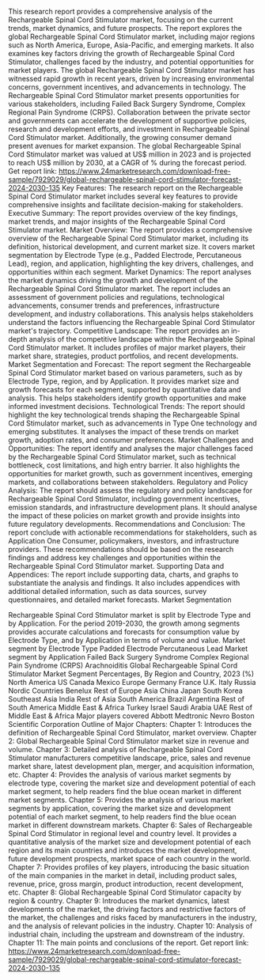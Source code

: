 This research report provides a comprehensive analysis of the Rechargeable Spinal Cord Stimulator market, focusing on the current trends, market dynamics, and future prospects. The report explores the global Rechargeable Spinal Cord Stimulator market, including major regions such as North America, Europe, Asia-Pacific, and emerging markets. It also examines key factors driving the growth of Rechargeable Spinal Cord Stimulator, challenges faced by the industry, and potential opportunities for market players.
The global Rechargeable Spinal Cord Stimulator market has witnessed rapid growth in recent years, driven by increasing environmental concerns, government incentives, and advancements in technology. The Rechargeable Spinal Cord Stimulator market presents opportunities for various stakeholders, including Failed Back Surgery Syndrome, Complex Regional Pain Syndrome (CRPS). Collaboration between the private sector and governments can accelerate the development of supportive policies, research and development efforts, and investment in Rechargeable Spinal Cord Stimulator market. Additionally, the growing consumer demand present avenues for market expansion.
The global Rechargeable Spinal Cord Stimulator market was valued at US$ million in 2023 and is projected to reach US$ million by 2030, at a CAGR of % during the forecast period.
Get report link: https://www.24marketresearch.com/download-free-sample/7929029/global-rechargeable-spinal-cord-stimulator-forecast-2024-2030-135
Key Features:
The research report on the Rechargeable Spinal Cord Stimulator market includes several key features to provide comprehensive insights and facilitate decision-making for stakeholders.
Executive Summary: The report provides overview of the key findings, market trends, and major insights of the Rechargeable Spinal Cord Stimulator market.
Market Overview: The report provides a comprehensive overview of the Rechargeable Spinal Cord Stimulator market, including its definition, historical development, and current market size. It covers market segmentation by Electrode Type (e.g., Padded Electrode, Percutaneous Lead), region, and application, highlighting the key drivers, challenges, and opportunities within each segment.
Market Dynamics: The report analyses the market dynamics driving the growth and development of the Rechargeable Spinal Cord Stimulator market. The report includes an assessment of government policies and regulations, technological advancements, consumer trends and preferences, infrastructure development, and industry collaborations. This analysis helps stakeholders understand the factors influencing the Rechargeable Spinal Cord Stimulator market's trajectory.
Competitive Landscape: The report provides an in-depth analysis of the competitive landscape within the Rechargeable Spinal Cord Stimulator market. It includes profiles of major market players, their market share, strategies, product portfolios, and recent developments.
Market Segmentation and Forecast: The report segment the Rechargeable Spinal Cord Stimulator market based on various parameters, such as by Electrode Type, region, and by Application. It provides market size and growth forecasts for each segment, supported by quantitative data and analysis. This helps stakeholders identify growth opportunities and make informed investment decisions.
Technological Trends: The report should highlight the key technological trends shaping the Rechargeable Spinal Cord Stimulator market, such as advancements in Type One technology and emerging substitutes. It analyses the impact of these trends on market growth, adoption rates, and consumer preferences.
Market Challenges and Opportunities: The report identify and analyses the major challenges faced by the Rechargeable Spinal Cord Stimulator market, such as technical bottleneck, cost limitations, and high entry barrier. It also highlights the opportunities for market growth, such as government incentives, emerging markets, and collaborations between stakeholders.
Regulatory and Policy Analysis: The report should assess the regulatory and policy landscape for Rechargeable Spinal Cord Stimulator, including government incentives, emission standards, and infrastructure development plans. It should analyse the impact of these policies on market growth and provide insights into future regulatory developments.
Recommendations and Conclusion: The report conclude with actionable recommendations for stakeholders, such as Application One Consumer, policymakers, investors, and infrastructure providers. These recommendations should be based on the research findings and address key challenges and opportunities within the Rechargeable Spinal Cord Stimulator market.
Supporting Data and Appendices: The report include supporting data, charts, and graphs to substantiate the analysis and findings. It also includes appendices with additional detailed information, such as data sources, survey questionnaires, and detailed market forecasts.
Market Segmentation

Rechargeable Spinal Cord Stimulator market is split by Electrode Type and by Application. For the period 2019-2030, the growth among segments provides accurate calculations and forecasts for consumption value by Electrode Type, and by Application in terms of volume and value.
Market segment by Electrode Type
Padded Electrode
Percutaneous Lead
Market segment by Application
Failed Back Surgery Syndrome
Complex Regional Pain Syndrome (CRPS)
Arachnoiditis
Global Rechargeable Spinal Cord Stimulator Market Segment Percentages, By Region and Country, 2023 (%)
North America
US
Canada
Mexico
Europe
Germany
France
U.K.
Italy
Russia
Nordic Countries
Benelux
Rest of Europe
Asia
China
Japan
South Korea
Southeast Asia
India
Rest of Asia
South America
Brazil
Argentina
Rest of South America
Middle East & Africa
Turkey
Israel
Saudi Arabia
UAE
Rest of Middle East & Africa
Major players covered
Abbott
Medtronic
Nevro
Boston Scientific Corporation
Outline of Major Chapters:
Chapter 1: Introduces the definition of Rechargeable Spinal Cord Stimulator, market overview.
Chapter 2: Global Rechargeable Spinal Cord Stimulator market size in revenue and volume.
Chapter 3: Detailed analysis of Rechargeable Spinal Cord Stimulator manufacturers competitive landscape, price, sales and revenue market share, latest development plan, merger, and acquisition information, etc.
Chapter 4: Provides the analysis of various market segments by electrode type, covering the market size and development potential of each market segment, to help readers find the blue ocean market in different market segments.
Chapter 5: Provides the analysis of various market segments by application, covering the market size and development potential of each market segment, to help readers find the blue ocean market in different downstream markets.
Chapter 6: Sales of Rechargeable Spinal Cord Stimulator in regional level and country level. It provides a quantitative analysis of the market size and development potential of each region and its main countries and introduces the market development, future development prospects, market space of each country in the world.
Chapter 7: Provides profiles of key players, introducing the basic situation of the main companies in the market in detail, including product sales, revenue, price, gross margin, product introduction, recent development, etc.
Chapter 8: Global Rechargeable Spinal Cord Stimulator capacity by region & country.
Chapter 9: Introduces the market dynamics, latest developments of the market, the driving factors and restrictive factors of the market, the challenges and risks faced by manufacturers in the industry, and the analysis of relevant policies in the industry.
Chapter 10: Analysis of industrial chain, including the upstream and downstream of the industry.
Chapter 11: The main points and conclusions of the report.
Get report link: https://www.24marketresearch.com/download-free-sample/7929029/global-rechargeable-spinal-cord-stimulator-forecast-2024-2030-135
